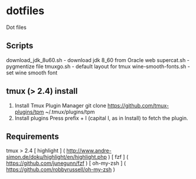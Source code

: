 dotfiles
========

Dot files

Scripts
--------------
download_jdk_8u60.sh - download jdk 8_60 from Oracle web
supercat.sh - pygmentize file
tmuxgo.sh - default layout for tmux
wine-smooth-fonts.sh - set wine smooth font

tmux (> 2.4) install
------------

1. Install Tmux Plugin Manager
git clone https://github.com/tmux-plugins/tpm ~/.tmux/plugins/tpm
2. Install plugins
Press prefix + I (capital I, as in Install) to fetch the plugin.

Requirements
--------------
tmux > 2.4
[ highlight ] ( http://www.andre-simon.de/doku/highlight/en/highlight.php )
[ fzf ] ( https://github.com/junegunn/fzf )
[ oh-my-zsh ] ( https://github.com/robbyrussell/oh-my-zsh )

